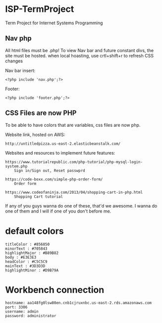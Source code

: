 # ISP-TermProject
Term Project for Internet Systems Programming


## Nav php
All html files must be .php!
To view Nav bar and future constant divs, the site must be hosted.
when local hoasting, use crtl+shift+r to refresh CSS changes

Nav bar insert:

    <?php include 'nav.php';?>

Footer:
    
    <?php include 'footer.php';?>

## CSS Files are now PHP
To be able to have colors that are variables, css files are now php.


Website link, hosted on AWS:
    
    http://untitledpizza.us-east-2.elasticbeanstalk.com/

Websites and resources to implement future features:

    https://www.tutorialrepublic.com/php-tutorial/php-mysql-login-system.php 
        Sign in/Sign out, Reset passwprd
        
    https://code-boxx.com/simple-php-order-form/
        Order form
        
    https://www.codeofaninja.com/2013/04/shopping-cart-in-php.html
        Shopping Cart tutorial
        
If any of you guys wanna do one of these, that'd we awesome. I wanna do one of them and I will if one of you don't before me.

# default colors
	titleColor : #856850
	minorText : #705843
	highlightMajor : #B89B82
	body : #E3E3E3
	headColor : #C5C5C9
	mainText : #3D3D3D
	highlightMinor : #D9B79A
	
	
	
# Workbench connection
	hostname: aa148fg0lsw80en.cnb1cjruxnbc.us-east-2.rds.amazonaws.com
	port: 3306
	username: admin
	password: administrator

